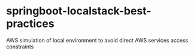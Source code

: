 # springboot-localstack-best-practices
AWS simulation of local environment to avoid direct AWS services access constraints 
